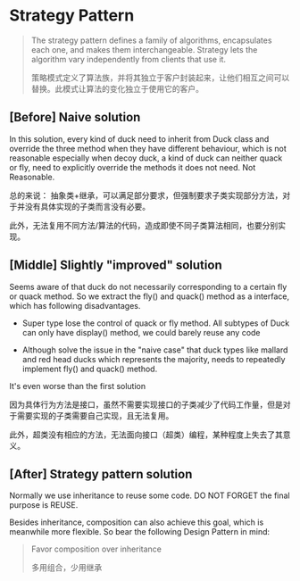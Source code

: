 # Strategy Pattern

> The strategy pattern defines a family of algorithms, encapsulates each one, and makes them interchangeable.
> Strategy lets the algorithm vary independently from clients that use it.
> 
> 策略模式定义了算法族，并将其独立于客户封装起来，让他们相互之间可以替换。此模式让算法的变化独立于使用它的客户。 
  
## [Before] Naive solution

In this solution, every kind of duck need to inherit from Duck class and override the three method
when they have different behaviour, which is not reasonable especially when decoy duck, a kind of
duck can neither quack or fly, need to explicitly override the methods it does not need.
Not Reasonable.

总的来说： 抽象类+继承，可以满足部分要求，但强制要求子类实现部分方法，对于并没有具体实现的子类而言没有必要。

此外，无法复用不同方法/算法的代码，造成即使不同子类算法相同，也要分别实现。

## [Middle] Slightly "improved" solution

Seems aware of that duck do not necessarily corresponding to a certain fly or quack method.
So we extract the fly() and quack() method as a interface, which has following disadvantages.

* Super type lose the control of quack or fly method. All subtypes of Duck can only have display() method,
we could barely reuse any code

* Although solve the issue in the "naive case" that duck types like mallard and red head ducks which represents
the majority, needs to repeatedly implement fly() and quack() method.

It's even worse than the first solution

因为具体行为方法是接口，虽然不需要实现接口的子类减少了代码工作量，但是对于需要实现的子类需要自己实现，且无法复用。

此外，超类没有相应的方法，无法面向接口（超类）编程，某种程度上失去了其意义。

## [After] Strategy pattern solution

Normally we use inheritance to reuse some code. DO NOT FORGET the final purpose is REUSE.

Besides inheritance, composition can also achieve this goal, which is meanwhile more flexible.
So bear the following Design Pattern in mind:

> Favor composition over inheritance
> 
> 多用组合，少用继承

    

